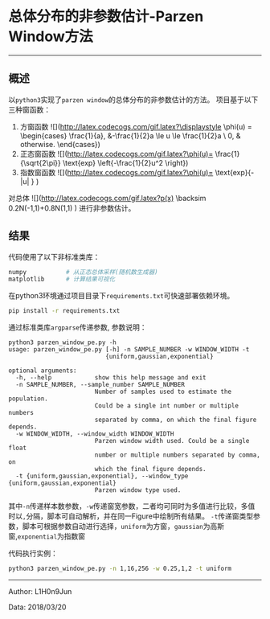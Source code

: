 ﻿# 总体分布的非参数估计-Parzen  Window方法
---

## 概述
以`python3`实现了`parzen window`的总体分布的非参数估计的方法。
项目基于以下三种窗函数：
1. 方窗函数
![](http://latex.codecogs.com/gif.latex?\displaystyle \phi(u) = \begin{cases} \frac{1}{a}, &-\frac{1}{2}a \le u \le \frac{1}{2}a \\ 0, & otherwise. \end{cases})
2. 正态窗函数
![](http://latex.codecogs.com/gif.latex?\phi(u)= \frac{1}{\sqrt{2\pi}} \text{exp} \left\{-\frac{1}{2}u^2 \right\})
3. 指数窗函数
![](http://latex.codecogs.com/gif.latex?\phi(u)= \text{exp}\{- |u| \} )

对总体
![](http://latex.codecogs.com/gif.latex?p(x) \backsim 0.2N(-1,1)+0.8N(1,1) )
进行非参数估计。

## 结果
代码使用了以下非标准类库：
```python
numpy           # 从正态总体采样(随机数生成器)
matplotlib      # 计算结果可视化
```
在python3环境通过项目目录下`requirements.txt`可快速部署依赖环境。
```bash
pip install -r requirements.txt
```

通过标准类库`argparse`传递参数, 参数说明：
```
python3 parzen_window_pe.py -h
usage: parzen_window_pe.py [-h] -n SAMPLE_NUMBER -w WINDOW_WIDTH -t
                           {uniform,gaussian,exponential}

optional arguments:
  -h, --help            show this help message and exit
  -n SAMPLE_NUMBER, --sample_number SAMPLE_NUMBER
                        Number of samples used to estimate the population.
                        Could be a single int number or multiple numbers
                        separated by comma, on which the final figure depends.
  -w WINDOW_WIDTH, --window_width WINDOW_WIDTH
                        Parzen window width used. Could be a single float
                        number or multiple numbers separated by comma, on
                        which the final figure depends.
  -t {uniform,gaussian,exponential}, --window_type {uniform,gaussian,exponential}
                        Parzen window type used.
```

其中`-n`传递样本数参数，`-w`传递窗宽参数，二者均可同时为多值进行比较，多值时以`,`分隔，脚本可自动解析，并在同一Figure中绘制所有结果。
`-t`传递窗类型参数，脚本可根据参数自动进行选择，`uniform`为方窗，`gaussian`为高斯窗,`exponential`为指数窗

代码执行实例：
```bash
python3 parzen_window_pe.py -n 1,16,256 -w 0.25,1,2 -t uniform
```

---
Author: L1H0n9Jun

Data:   2018/03/20


